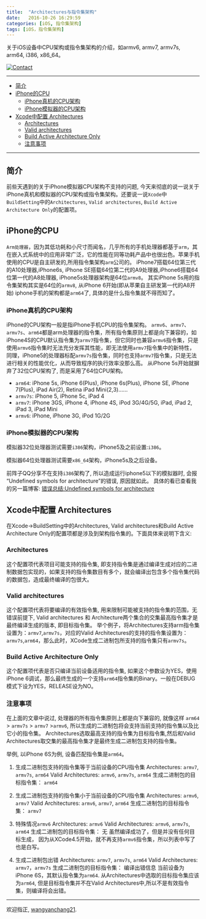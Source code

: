 ```yaml
---
title:  "Architectures与指令集架构"
date:   2016-10-26 16:29:59
categories: [iOS, 指令集架构]
tags: [iOS，指令集架构]
---
```


关于iOS设备中CPU架构或指令集架构的介绍，如armv6, armv7, armv7s, arm64, i386, x86_64。

[![Contact](https://img.shields.io/badge/contact-wangyanchang21-green.svg)](https://github.com/wangyanchang21)

------

- [简介](#简介)
- [iPhone的CPU](#iphone的cpu)
	- [iPhone真机的CPU架构](#iphone真机的cpu架构)
	- [iPhone模拟器的CPU架构](#iphone模拟器的cpu架构)
- [Xcode中配置 Architectures](#xcode中配置-architectures)
	- [Architectures](#architectures)
	- [Valid architectures](#valid-architectures)
	- [Build Active Architecture Only](#build-active-architecture-only)
	- [注意事项](#注意事项)

------

## 简介

前些天遇到的关于iPhone模拟器CPU架构不支持的问题, 今天来彻底的说一说关于iPhone真机和模拟器的CPU架构或指令集架构。还要说一说`Xcode`中`BuildSetting`中的`Architectures`, `Valid architectures`, `Build Active Architecture Only`的配置项。

## iPhone的CPU

`Arm处理器`，因为其低功耗和小尺寸而闻名，几乎所有的手机处理器都基于`arm`，其在嵌入式系统中的应用非常广泛，它的性能在同等功耗产品中也很出色。苹果手机使用的CPU是自主研发的,所用指令集架构`arm`公司的。
iPhone7搭载64位第三代的A10处理器,iPhone6s, iPhone SE搭载64位第二代的A9处理器,iPhone6搭载64位第一代的A8处理器, iPhone5s处理器架构是64位`armv8`。 其实iPhone 5s用的指令集架构其实是64位的`armv8`, 从iPhone 6开始(即从苹果自主研发第一代的A8开始) iphone手机的架构都是`arm64`了, 具体的是什么指令集就不得而知了。 

### iPhone真机的CPU架构

iPhone的CPU架构一般是指iPhone手机CPU的指令集架构。 `armv6`、`armv7`、`armv7s`、`arm64`都是arm处理器的指令集，所有指令集原则上都是向下兼容的，如iPhone4S的CPU默认指令集为`armv7`指令集，但它同时也兼容`armv6`指令集，只是使用`armv6`指令集时无法充分发挥其性能，即无法使用`armv7`指令集中的新特性，同理，iPhone5的处理器标配`armv7s`指令集，同时也支持`armv7`指令集，只是无法进行相关的性能优化，从而导致程序的执行效率没那么高。
从iPhone 5s开始就摒弃了32位CPU架构了, 而是采用了64位CPU架构。 

- `arm64`: iPhone 5s, iPhone 6(Plus), iPhone 6s(Plus), iPhone SE, iPhone 7(Plus), iPad Air(2), Retina iPad Mini(2,3)……   
- `armv7s`: iPhone 5, iPhone 5c, iPad 4    
- `armv7`: iPhone 3GS, iPhone 4, iPhone 4S, iPod 3G/4G/5G, iPad, iPad 2, iPad 3, iPad Mini     
- `armv6`: iPhone, iPhone 3G, iPod 1G/2G   

### iPhone模拟器的CPU架构

模拟器32位处理器测试需要`i386`架构，iPhone5及之前设置:`i386`。

模拟器64位处理器测试需要`x86_64`架构，iPhone5s及之后设备。

前阵子QQ分享不在支持`i386`架构了, 所以造成运行iphone5以下的模拟器时, 会报 “Undefined symbols for architecture”的错误, 原因就如此。 具体的看已查看我的另一篇博客: [错误总结:Undefined symbols for architecture](http://blog.csdn.net/wangyanchang21/article/details/51425309)


## Xcode中配置 Architectures

在Xcode->BuildSetting中的Architectures, Valid architectures和Build Active Architecture Only的配置项都是涉及到架构指令集的。下面具体来说明下含义:

### Architectures

这个配置项代表项目可能支持的指令集, 即支持指令集是通过编译生成对应的二进制数据包实现的，如果支持的指令集数目有多个，就会编译出包含多个指令集代码的数据包，造成最终编译的包很大。
		
### Valid architectures

这个配置项代表将要编译的有效指令集, 用来限制可能被支持的指令集的范围，无错误前提下, Valid architectures 和 Architecture两个集合的交集最高指令集才是最终编译生成的版本, 即目标指令集。
举个例子，将Architectures支持arm指令集设置为：`armv7`,`armv7s`，对应的Valid Architectures的支持的指令集设置为：`armv7s`,`arm64`，那么此时，XCode生成二进制包所支持的指令集只有`armv7s`。 
		
### Build Active Architecture Only

这个配置项代表是否只编译当前设备适用的指令集, 如果这个参数设为YES，使用iPhone 6调试，那么最终生成的一个支持`arm64`指令集的Binary。一般在DEBUG模式下设为YES，RELEASE设为NO。


### 注意事项

在上面的文章中说过, 处理器的所有指令集原则上都是向下兼容的, 就像这样 `arm64` > `armv7s` > `armv7` >`armv6`, 所以生成的二进制包将会支持当前支持的指令集以及比它小的指令集。
Architectures选取最高支持的指令集为目标指令集,然后和Valid Architectures取交集的最高指令集才是最终生成二进制包支持的指令集。

举例, 以iPhone 6S为例, 设备匹配指令集是`arm64`。

1. 生成二进制包支持的指令集等于当前设备的CPU指令集
Architectures:  `armv7`, `armv7s`, `arm64`
Valid Architectures:  `armv6`, `armv7s`, `arm64`
生成二进制包的目标指令集： `arm64` 

2. 生成二进制包支持的指令集小于当前设备的CPU指令集
Architectures:  `armv6`, `armv7`
Valid Architectures: `armv6`, `armv7`, `arm64`
生成二进制包的目标指令集： `armv7`

3. 特殊情况`armv6`
Architectures: `armv6`
Valid Architectures: `armv6`, `armv7s`, `arm64`
生成二进制包的目标指令集： 无
虽然编译成功了，但是并没有任何目标生成， 因为从XCode4.5开始，就不再支持`armv6`指令集，所以列表中写了也是白写。

4. 生成二进制包出错
Architectures: `armv7`, `armv7s`, `arm64`
Valid Architectures: `armv7`，`armv7s`
生成二进制包的目标指令集： 编译出错信息
当前设备为iPhone 6S，其默认指令集为`arm64`. 从Architectures中选取的目标指令集应该为`arm64`, 但是目标指令集并不在Valid Architectures中,所以不是有效指令集，则编译将会出错。


-------

欢迎指正, [wangyanchang21](https://github.com/wangyanchang21).


